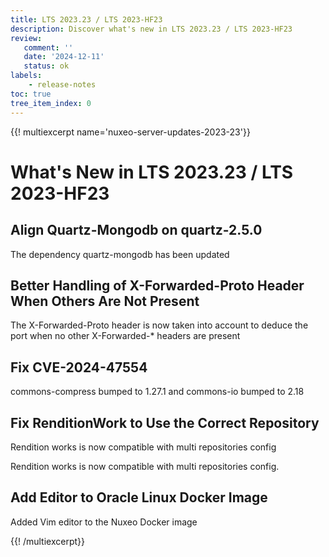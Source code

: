 ```yaml
---
title: LTS 2023.23 / LTS 2023-HF23
description: Discover what's new in LTS 2023.23 / LTS 2023-HF23
review:
   comment: ''
   date: '2024-12-11'
   status: ok
labels:
    - release-notes
toc: true
tree_item_index: 0
---
```


{{! multiexcerpt name='nuxeo-server-updates-2023-23'}}
# What's New in LTS 2023.23 / LTS 2023-HF23

## Align Quartz-Mongodb on  quartz-2.5.0


The dependency quartz-mongodb has been updated


## Better Handling of X-Forwarded-Proto Header When Others Are Not Present


The X-Forwarded-Proto header is now taken into account to deduce the port when no other X-Forwarded-* headers are present


## Fix CVE-2024-47554


commons-compress bumped to 1.27.1 and commons-io bumped to 2.18


## Fix RenditionWork to Use the Correct Repository


Rendition works is now compatible with multi repositories config

Rendition works is now compatible with multi repositories config.


## Add Editor to Oracle Linux Docker Image


Added Vim editor to the Nuxeo Docker image


{{! /multiexcerpt}}
